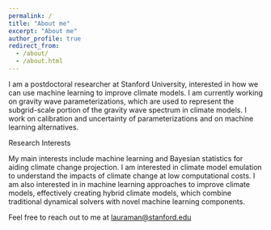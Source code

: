 ```yaml
---
permalink: /
title: "About me"
excerpt: "About me"
author_profile: true
redirect_from: 
  - /about/
  - /about.html
---
```

I am a postdoctoral researcher at Stanford University, interested in how we can use machine learning to improve climate models. I am currently working on gravity wave parameterizations, which are used to represent the subgrid-scale portion of the gravity wave spectrum in climate models. I work on calibration and uncertainty of parameterizations and on machine learning alternatives.

Research Interests

My main interests include machine learning and Bayesian statistics for aiding climate change projection. I am interested in climate model emulation to understand the impacts of climate change at low computational costs. I am also interested in in machine learning approaches to improve climate models, effectively creating hybrid climate models, which combine traditional dynamical solvers with novel machine learning components. 

Feel free to reach out to me at lauraman@stanford.edu
